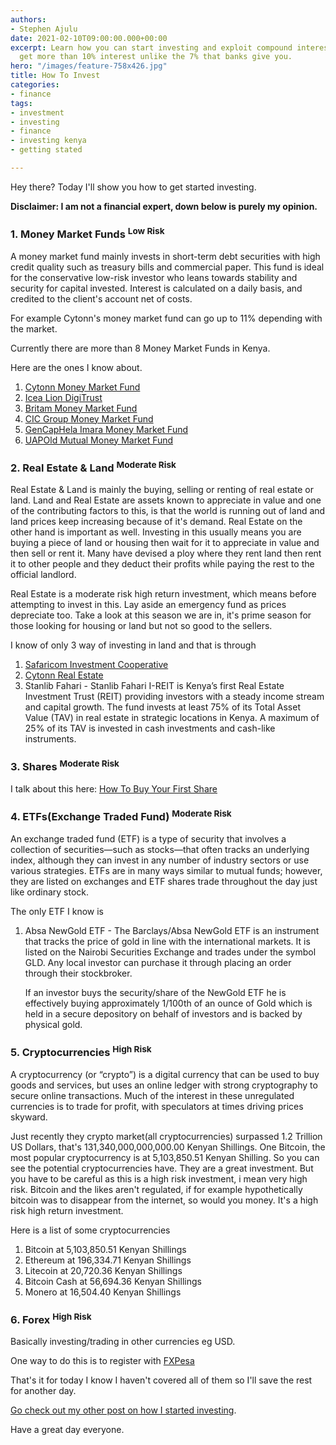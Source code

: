 ```yaml
---
authors:
- Stephen Ajulu
date: 2021-02-10T09:00:00.000+00:00
excerpt: Learn how you can start investing and exploit compound interest. Learn to
  get more than 10% interest unlike the 7% that banks give you.
hero: "/images/feature-758x426.jpg"
title: How To Invest
categories:
- finance
tags:
- investment
- investing
- finance
- investing kenya
- getting stated

---
```

Hey there? Today I'll show you how to get started investing.

**Disclaimer: I am not a financial expert, down below is purely my opinion.**

### 1. Money Market Funds <sup>Low Risk</sup>

A money market fund mainly invests in short-term debt securities with high credit quality such as treasury bills and commercial paper. This fund is ideal for the conservative low-risk investor who leans towards stability and security for capital invested. Interest is calculated on a daily basis, and credited to the client's account net of costs.

For example Cytonn's money market fund can go up to 11% depending with the market.

Currently there are more than 8 Money Market Funds in Kenya.

Here are the ones I know about.

1. [Cytonn Money Market Fund](https://cytonn.com/asset-managers/money-market-fund)
2. [Icea Lion DigiTrust](https://invest.icealion.com/learnMore)
3. [Britam Money Market Fund](https://ke.britam.com/invest/personal/grow-your-wealth/money-market-fund)
4. [CIC Group Money Market Fund](https://cic.co.ke/product/cic-money-market-fund/)
5. [GenCapHela Imara Money Market Fund](https://www.genghis-capital.com/services/unit-trust-funds/)
6. [UAPOld Mutual Money Market Fund](https://www.uapoldmutual.com/h/investment-solutions/solution/money-market-fund)

### 2. Real Estate & Land <sup>Moderate Risk</sup>

Real Estate & Land is mainly the buying, selling or renting of real estate or land. Land and Real Estate are assets known to appreciate in value and one of the contributing factors to this, is that the world is running out of land and land prices keep increasing because of it's demand. Real Estate on the other hand is important as well. Investing in this usually means you are buying a piece of land or housing then wait for it to appreciate in value and then sell or rent it. Many have devised a ploy where they rent land then rent it to other people and they deduct their profits while paying the rest to the official landlord.

Real Estate is a moderate risk high return investment, which means before attempting to invest in this. Lay aside an emergency fund as prices depreciate too. Take a look at this season we are in, it's prime season for those looking for housing or land but not so good to the sellers.

I know of only 3 way of investing in land and that is through

1. [Safaricom Investment Cooperative](https://sic.co.ke/)
2. [Cytonn Real Estate](https://www.cytonn.com/real-estate)
3. Stanlib Fahari - Stanlib Fahari I-REIT is Kenya’s first Real Estate Investment Trust (REIT) providing investors with a steady income stream and capital growth. The fund invests at least 75% of its Total Asset Value (TAV) in real estate in strategic locations in Kenya. A maximum of 25% of its TAV is invested in cash investments and cash-like instruments.

<!--adsense-->

### 3. Shares <sup>Moderate Risk</sup>

I talk about this here: [How To Buy Your First Share](https://ajulusthoughts.stephenajulu.com/post/how-to-buy-your-first-share/)

### 4. ETFs(Exchange Traded Fund) <sup>Moderate Risk</sup>

An exchange traded fund (ETF) is a type of security that involves a collection of securities—such as stocks—that often tracks an underlying index, although they can invest in any number of industry sectors or use various strategies. ETFs are in many ways similar to mutual funds; however, they are listed on exchanges and ETF shares trade throughout the day just like ordinary stock.

The only ETF I know is

1. Absa NewGold ETF - The Barclays/Absa NewGold ETF is an instrument that tracks the price of gold in line with the international markets. It is listed on the Nairobi Securities Exchange and trades under the symbol GLD. Any local investor can purchase it through placing an order through their stockbroker.

   If an investor buys the security/share of the NewGold ETF he is effectively buying approximately 1/100th of an ounce of Gold which is held in a secure depository on behalf of investors and is backed by physical gold.

### 5. Cryptocurrencies <sup>High Risk</sup>

A cryptocurrency (or “crypto”) is a digital currency that can be used to buy goods and services, but uses an online ledger with strong cryptography to secure online transactions. Much of the interest in these unregulated currencies is to trade for profit, with speculators at times driving prices skyward.

Just recently they crypto market(all cryptocurrencies) surpassed 1.2 Trillion US Dollars, that's 131,340,000,000,000.00 Kenyan Shillings. One Bitcoin, the most popular cryptocurrency is at 5,103,850.51 Kenyan Shilling. So you can see the potential cryptocurrencies have. They are a great investment. But you have to be careful as this is a high risk investment, i mean very high risk. Bitcoin and the likes aren't regulated, if for example hypothetically bitcoin was to disappear from the internet, so would you money. It's a high risk high return investment.

Here is a list of some cryptocurrencies

1. Bitcoin at 5,103,850.51 Kenyan Shillings
2. Ethereum at 196,334.71 Kenyan Shillings
3. Litecoin at 20,720.36 Kenyan Shillings
4. Bitcoin Cash at 56,694.36 Kenyan Shillings
5. Monero at 16,504.40 Kenyan Shillings

### 6. Forex <sup>High Risk</sup>

Basically investing/trading in other currencies eg USD.

One way to do this is to register with [FXPesa](https://lp.fxpesa.com/landing-pages/refer-a-friend/?affid=C00958714&clickid=C00958714)

That's it for today I know I haven't covered all of them so I'll save the rest for another day.

[Go check out my other post on how I started investing](https://ajulusthoughts.stephenajulu.com/post/how-i-started-investing/).

Have a great day everyone.
